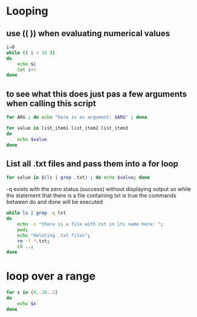 
# Looping

## use (( )) when evaluating numerical values

```Bash
i=0
while (( i < 10 ))
do
	echo $i
	let i++
done
```
## to see what this does just pas a few arguments when calling this script
```Bash
for ARG ; do echo "here is an argument: $ARG" ; done

for value in list_item1 list_item2 list_item3
do
	echo $value
done
```
## List all .txt files and pass them into a for loop
```Bash
for value in $(ls | grep .txt) ; do echo $value; done
```

-q exists with the zero status (success) without displaying output
so while the statement that there is a file containing txt is true
the commands between do and done will be executed
```Bash
while ls | grep -q txt
do
	echo -n "there is a file with txt in its name here: ";
	pwd;
	echo "deleting .txt files";
	rm -f *.txt;
	cd ..;
done
```
# loop over a range
```Bash
for x in {0..10..2}
do
	echo $x
done
```
